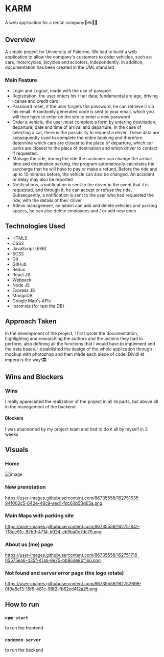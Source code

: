# KARM
A web application for a rental company🚗🚲🛴🛵. 

## Overview
A simple project for University of Palermo.
We had to build a web application to allow the company's customers to order vehicles, such as: cars, motorcycles, bicycles and scooters, independently.
In addition, documentation has been created in the UML standard
### Main Feature
* Login and Logout, made with the use of passport
* Registration, the user enters his / her data, fundamental are age, driving license and credit card
* Password reset, if the user forgets the password, he can retrieve it via his email. A randomly generated code is sent to your email, which you will then have to enter on the site to enter a new password 
* Order a vehicle, the user must complete a form by entering destination, departure, date and time of arrival and departure. In the case of selecting a car, there is the possibility to request a driver. These data are subsequently used to complete the entire booking and therefore determine which cars are closest to the place of departure, which car parks are closest to the place of destination and which driver to contact if requested.
* Manage the ride, during the ride the customer can change the arrival time and destination parking, the program automatically calculates the surcharge that he will have to pay or make a refund. Before the ride and up to 10 minutes before, the vehicle can also be changed. An accident or delay may also be reported
* Notifications, a notification is sent to the driver in the event that it is requested, and through it, he can accept or refuse the ride. Subsequently, a notification is sent to the user who had requested the ride, with the details of their driver
* Admin management, an admin can add and delete vehicles and parking spaces, he can also delete employees and / or add new ones

## Technologies Used
* HTML5
* CSS3
* JavaScript (ES6)
* SCSS
* Git
* GitHub
* Redux
* React JS
* Webpack
* Node JS
* Express JS
* MongoDB
* Google Map's APIs
* Insomnia (for test the DB)  

## Approach Taken
In the development of the project, I first wrote the documentation, highlighting and researching the authors and the actions they had to perform, also defining all the functions that I would have to implement and the data bases. I established the design of the whole application through mockup with photoshop and then made each piece of code. Dividi et impera is the way!🏛️

## Wins and Blockers
### Wins
I really appreciated the realization of the project in all its parts, but above all in the management of the backend
#### Blockers
I was abandoned by my project team and had to do it all by myself in 3 weeks

## Visuals 

### Home
![image](https://user-images.githubusercontent.com/86735558/162752914-1c8dd4db-5386-44bb-b32d-d12908eb14cd.png)


### New prenotation
https://user-images.githubusercontent.com/86735558/162751635-94f003c5-842e-48c9-aed1-fdc60b53d65a.png

### Main Maps with parking site
https://user-images.githubusercontent.com/86735558/162751841-718ce91c-87b9-4714-b924-eb9ba0c7dc79.png

### About us (me) page
https://user-images.githubusercontent.com/86735558/162751719-05575ea6-435f-41ab-8e75-bb96de8bf166.png

### Not found and server error page (the logo rotate)
https://user-images.githubusercontent.com/86735558/162752698-0f9a8e13-15f5-481c-98f2-fb62cd412a25.png

## How to run
### `npm start`
to run the frontend
### `nodemon server`
to run the backend
